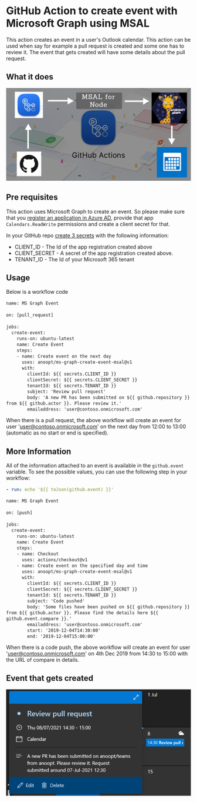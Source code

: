 # GitHub Action to create event with Microsoft Graph using MSAL

This action creates an event in a user's Outlook calendar. This action can be used when say for example a pull request is created and some one has to review it. The event that gets created will have some details about the pull request.

## What it does

![Action](./assets/action.png)

## Pre requisites

This action uses Microsoft Graph to create an event. So please make sure that you [register an application in Azure AD](https://docs.microsoft.com/en-us/graph/auth-register-app-v2), provide that app `Calendars.ReadWrite` permissions and create a client secret for that.

In your GitHub repo [create 3 secrets](https://help.github.com/en/actions/automating-your-workflow-with-github-actions/creating-and-using-encrypted-secrets) with the following information:

* CLIENT_ID - The Id of the app registration created above
* CLIENT_SECRET - A secret of the app registration created above.
* TENANT_ID - The Id of your Microsoft 365 tenant


## Usage

Below is a workflow code

```workflow
name: MS Graph Event

on: [pull_request]

jobs:
  create-event:
    runs-on: ubuntu-latest
    name: Create Event
    steps:
    - name: Create event on the next day
      uses: anoopt/ms-graph-create-event-msal@v1
      with:
        clientId: ${{ secrets.CLIENT_ID }}
        clientSecret: ${{ secrets.CLIENT_SECRET }}
        tenantId: ${{ secrets.TENANT_ID }}
        subject: 'Review pull request'
        body: 'A new PR has been submitted on ${{ github.repository }} from ${{ github.actor }}. Please review it.'
        emailaddress: 'user@contoso.onmicrosoft.com'
```

When there is a pull request, the above workflow will create an event for user 'user@contoso.onmicrosoft.com' on the next day from 12:00 to 13:00 (automatic as no start or end is specified).  

## More Information

All of the information attached to an event is available in the `github.event` variable. To see the possible values, you can use the following step in your workflow:

```yaml
- run: echo '${{ toJson(github.event) }}'
```

```workflow
name: MS Graph Event

on: [push]

jobs:
  create-event:
    runs-on: ubuntu-latest
    name: Create Event
    steps:
    - name: Checkout
      uses: actions/checkout@v1
    - name: Create event on the specified day and time
      uses: anoopt/ms-graph-create-event-msal@v1
      with:
        clientId: ${{ secrets.CLIENT_ID }}
        clientSecret: ${{ secrets.CLIENT_SECRET }}
        tenantId: ${{ secrets.TENANT_ID }}
        subject: 'Code pushed'
        body: 'Some files have been pushed on ${{ github.repository }} from ${{ github.actor }}. Please find the details here ${{ github.event.compare }}.'
        emailaddress: 'user@contoso.onmicrosoft.com'
        start: '2019-12-04T14:30:00'
        end: '2019-12-04T15:00:00'
```

When there is a code push, the above workflow will create an event for user 'user@contoso.onmicrosoft.com' on 4th Dec 2019 from 14:30 to 15:00 with the URL of compare in details.

## Event that gets created

![Event](./assets/endresult.png)